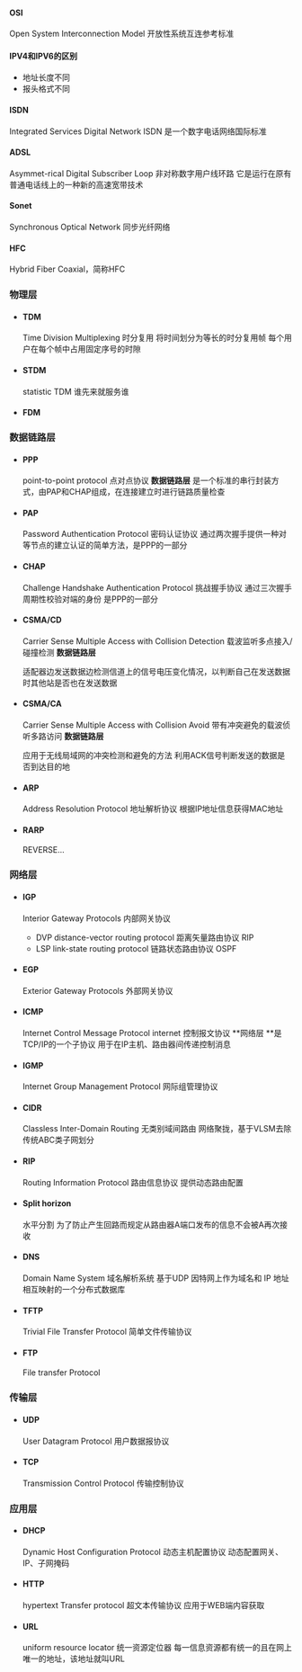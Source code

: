 #### OSI

Open System Interconnection Model 开放性系统互连参考标准

#### IPV4和IPV6的区别

* 地址长度不同
* 报头格式不同

#### ISDN

Integrated Services Digital Network ISDN 是一个数字电话网络国际标准

#### ADSL

Asymmet-ricaI DigitaI Subscriber Loop 非对称数字用户线环路 它是运行在原有普通电话线上的一种新的高速宽带技术

#### Sonet

Synchronous Optical Network 同步光纤网络

#### HFC

Hybrid Fiber Coaxial，简称HFC

### 物理层

* #### TDM

  Time Division Multiplexing 时分复用 将时间划分为等长的时分复用帧 每个用户在每个帧中占用固定序号的时隙

* #### STDM

  statistic TDM 谁先来就服务谁

* #### FDM

### 数据链路层

* #### PPP

  point-to-point protocol 点对点协议 **数据链路层** 是一个标准的串行封装方式，由PAP和CHAP组成，在连接建立时进行链路质量检查

* #### PAP

  Password Authentication Protocol 密码认证协议 通过两次握手提供一种对等节点的建立认证的简单方法，是PPP的一部分

* #### CHAP

  Challenge Handshake Authentication Protocol 挑战握手协议 通过三次握手周期性校验对端的身份 是PPP的一部分

* #### CSMA/CD

  Carrier Sense Multiple Access with Collision Detection  载波监听多点接入/碰撞检测 **数据链路层**

  适配器边发送数据边检测信道上的信号电压变化情况，以判断自己在发送数据时其他站是否也在发送数据

* #### CSMA/CA

  Carrier Sense Multiple Access with Collision Avoid 带有冲突避免的载波侦听多路访问 **数据链路层**

  应用于无线局域网的冲突检测和避免的方法 利用ACK信号判断发送的数据是否到达目的地

* #### ARP

  Address Resolution Protocol 地址解析协议 根据IP地址信息获得MAC地址

* #### RARP 

  REVERSE...

### 网络层

* #### IGP

  Interior Gateway Protocols 内部网关协议 

  * DVP distance-vector routing protocol 距离矢量路由协议 RIP
  * LSP link-state routing protocol 链路状态路由协议 OSPF

* #### EGP

  Exterior Gateway Protocols 外部网关协议 

* #### ICMP

  Internet Control Message Protocol internet 控制报文协议 **网络层 **是TCP/IP的一个子协议 用于在IP主机、路由器间传递控制消息

* #### IGMP

  Internet Group Management Protocol 网际组管理协议

* #### CIDR

  Classless Inter-Domain Routing 无类别域间路由 网络聚拢，基于VLSM去除传统ABC类子网划分

* #### RIP

  Routing Information Protocol 路由信息协议 提供动态路由配置 

* #### Split horizon

  水平分割 为了防止产生回路而规定从路由器A端口发布的信息不会被A再次接收 

* #### DNS

  Domain Name System 域名解析系统 基于UDP 因特网上作为域名和 IP 地址相互映射的一个分布式数据库

* #### TFTP

  Trivial File Transfer Protocol 简单文件传输协议 

* #### FTP 

  File transfer Protocol

### 传输层

* #### UDP

  User Datagram Protocol 用户数据报协议

* #### TCP

  Transmission Control Protocol 传输控制协议

### 应用层

* #### DHCP

  Dynamic Host Configuration Protocol 动态主机配置协议 动态配置网关、IP、子网掩码

* #### HTTP

  hypertext Transfer protocol 超文本传输协议 应用于WEB端内容获取

* #### URL

  uniform resource locator 统一资源定位器 每一信息资源都有统一的且在网上唯一的地址，该地址就叫URL

#### 